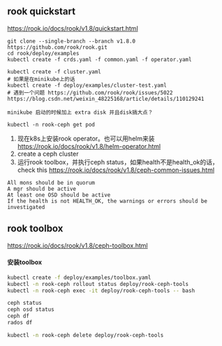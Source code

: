 ## rook quickstart

https://rook.io/docs/rook/v1.8/quickstart.html

```
git clone --single-branch --branch v1.8.0 https://github.com/rook/rook.git
cd rook/deploy/examples
kubectl create -f crds.yaml -f common.yaml -f operator.yaml

kubectl create -f cluster.yaml
# 如果是在minikube上的话
kubectl create -f deploy/examples/cluster-test.yaml  
# 遇到一个问题 https://github.com/rook/rook/issues/5022
https://blog.csdn.net/weixin_48225168/article/details/110129241

minikube 启动的时候加上 extra disk 并且disk搞大点？

kubectl -n rook-ceph get pod
```

1. 现在k8s上安装rook operator。也可以用helm来装 https://rook.io/docs/rook/v1.8/helm-operator.html
2. create a ceph cluster
3. 运行rook toolbox，并执行ceph status，如果health不是health_ok的话，check this https://rook.io/docs/rook/v1.8/ceph-common-issues.html

```
All mons should be in quorum
A mgr should be active
At least one OSD should be active
If the health is not HEALTH_OK, the warnings or errors should be investigated
```

## rook toolbox
https://rook.io/docs/rook/v1.8/ceph-toolbox.html

#### 安装toolbox

```sh
kubectl create -f deploy/examples/toolbox.yaml
kubectl -n rook-ceph rollout status deploy/rook-ceph-tools
kubectl -n rook-ceph exec -it deploy/rook-ceph-tools -- bash

ceph status
ceph osd status
ceph df
rados df

kubectl -n rook-ceph delete deploy/rook-ceph-tools
```